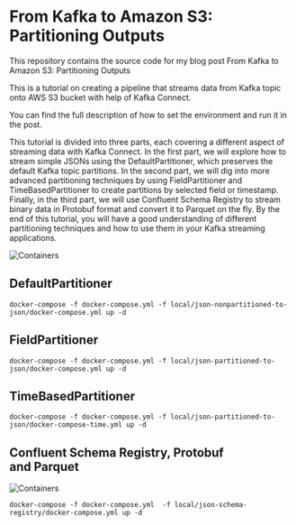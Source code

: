 # From Kafka to Amazon S3: Partitioning Outputs
This repository contains the source code for my blog post From Kafka to Amazon S3: Partitioning Outputs

This is a tutorial on creating a pipeline that streams data from Kafka topic onto AWS S3 bucket with help of Kafka Connect.

You can find the full description of how to set the environment and run it in the post.

This tutorial is divided into three parts, each covering a different aspect of streaming data with Kafka Connect. In the first part, we will explore how to stream simple JSONs using the DefaultPartitioner, which preserves the default Kafka topic partitions. In the second part, we will dig into more advanced partitioning techniques by using FieldPartitioner and TimeBasedPartitioner to create partitions by selected field or timestamp. Finally, in the third part, we will use Confluent Schema Registry to stream binary data in Protobuf format and convert it to Parquet on the fly. By the end of this tutorial, you will have a good understanding of different partitioning techniques and how to use them in your Kafka streaming applications.


  ![Containers](https://cdn-images-1.medium.com/max/1600/1*T4VSyNGtld6cfYCIwgsLTw.png)

## DefaultPartitioner

    docker-compose -f docker-compose.yml -f local/json-nonpartitioned-to-json/docker-compose.yml up -d

## FieldPartitioner

    docker-compose -f docker-compose.yml -f local/json-partitioned-to-json/docker-compose.yml up -d

## TimeBasedPartitioner

    docker-compose -f docker-compose.yml -f local/json-partitioned-to-json/docker-compose-time.yml up -d

## Confluent Schema Registry, Protobuf and Parquet

  ![Containers](https://user-images.githubusercontent.com/14594349/230781419-6d2cb3a1-1527-4793-bce2-d6a593feb426.png)
  
    docker-compose -f docker-compose.yml  -f local/json-schema-registry/docker-compose.yml up -d

